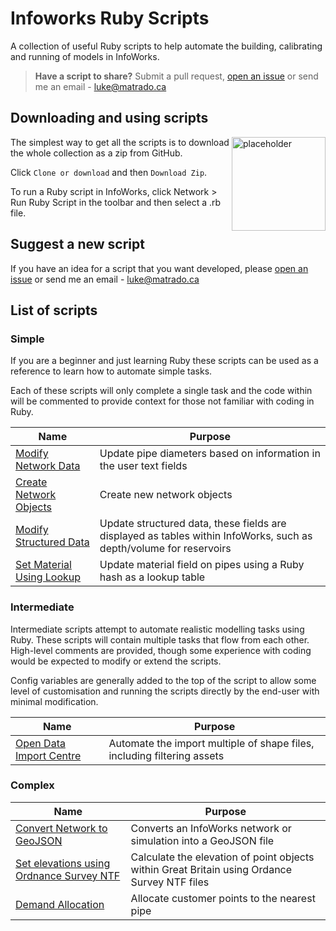 # Infoworks Ruby Scripts

A collection of useful Ruby scripts to help automate the building, calibrating and running of models in InfoWorks.

> **Have a script to share?** Submit a pull request, [open an issue](https://github.com/modelcreate/infoworks-ruby-scripts/issues) or send me an email - luke@matrado.ca

## Downloading and using scripts

<img src="https://raw.githubusercontent.com/modelcreate/infoworks-ruby-scripts/master/imgs/DownloadZip.png" alt="placeholder" height="150" align="right"/>

The simplest way to get all the scripts is to download the whole collection as a zip from GitHub.

Click `Clone or download` and then `Download Zip`.

To run a Ruby script in InfoWorks, click Network > Run Ruby Script in the toolbar and then select a .rb file.

## Suggest a new script

If you have an idea for a script that you want developed, please [open an issue](https://github.com/modelcreate/infoworks-ruby-scripts/issues) or send me an email - luke@matrado.ca

## List of scripts

### Simple

If you are a beginner and just learning Ruby these scripts can be used as a reference to learn how to automate simple tasks.

Each of these scripts will only complete a single task and the code within will be commented to provide context for those not familiar with coding in Ruby.

| Name                                                                                                                       | Purpose                                                                                                            |
| -------------------------------------------------------------------------------------------------------------------------- | ------------------------------------------------------------------------------------------------------------------ |
| [Modify Network Data](https://github.com/modelcreate/infoworks-ruby-scripts/tree/master/scripts/modify_network_data)       | Update pipe diameters based on information in the user text fields                                                 |
| [Create Network Objects](https://github.com/modelcreate/infoworks-ruby-scripts/tree/master/scripts/create_network_objects) | Create new network objects                                                                                         |
| [Modify Structured Data](https://github.com/modelcreate/infoworks-ruby-scripts/tree/master/scripts/modify_structured_data) | Update structured data, these fields are displayed as tables within InfoWorks, such as depth/volume for reservoirs |
| [Set Material Using Lookup](https://github.com/modelcreate/infoworks-ruby-scripts/tree/master/scripts/material_lookup)     | Update material field on pipes using a Ruby hash as a lookup table                                                 |

### Intermediate

Intermediate scripts attempt to automate realistic modelling tasks using Ruby. These scripts will contain multiple tasks that flow from each other. High-level comments are provided, though some experience with coding would be expected to modify or extend the scripts.

Config variables are generally added to the top of the script to allow some level of customisation and running the scripts directly by the end-user with minimal modification.

| Name                                                                                                                         | Purpose                                                                 |
| ---------------------------------------------------------------------------------------------------------------------------- | ----------------------------------------------------------------------- |
| [Open Data Import Centre](https://github.com/modelcreate/infoworks-ruby-scripts/tree/master/scripts/open_data_import_centre) | Automate the import multiple of shape files, including filtering assets |

### Complex

| Name                                                                                                                                        | Purpose                                                                                      |
| ------------------------------------------------------------------------------------------------------------------------------------------- | -------------------------------------------------------------------------------------------- |
| [Convert Network to GeoJSON](https://github.com/modelcreate/infoworks-ruby-scripts/tree/master/scripts/to_geojson)                          | Converts an InfoWorks network or simulation into a GeoJSON file                              |
| [ Set elevations using Ordnance Survey NTF](https://github.com/modelcreate/infoworks-ruby-scripts/tree/master/scripts/elevations_gb_os_ntf) | Calculate the elevation of point objects within Great Britain using Ordance Survey NTF files |
| [Demand Allocation](https://github.com/modelcreate/infoworks-ruby-scripts/tree/master/scripts/demand_allocation)                            | Allocate customer points to the nearest pipe                                                 |
